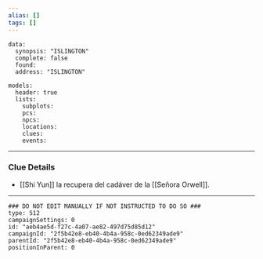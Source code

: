 ```yaml
---
alias: []
tags: []
---
```

```RpgManagerData
data: 
  synopsis: "ISLINGTON"
  complete: false
  found: 
  address: "ISLINGTON"
```
```RpgManager
models: 
  header: true
  lists: 
    subplots: 
    pcs: 
    npcs: 
    locations: 
    clues: 
    events: 
```
---
### Clue Details
 - [[Shi Yun]] la recupera del cadáver de la [[Señora Orwell]].

---
```RpgManagerID
### DO NOT EDIT MANUALLY IF NOT INSTRUCTED TO DO SO ###
type: 512
campaignSettings: 0
id: "aeb4ae5d-f27c-4a07-ae82-497d75d85d12"
campaignId: "2f5b42e8-eb40-4b4a-958c-0ed62349ade9"
parentId: "2f5b42e8-eb40-4b4a-958c-0ed62349ade9"
positionInParent: 0
```
